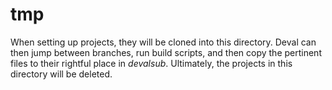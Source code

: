 # tmp

When setting up projects, they will be cloned into this directory.
Deval can then jump between branches, run build scripts, and then copy the
pertinent files to their rightful place in *devalsub*.
Ultimately, the projects in this directory will be deleted.
